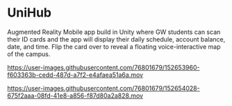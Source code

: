 # UniHub
Augmented Reality Mobile app build in Unity where GW students can scan their ID cards and the app will display their daily schedule, account balance, date, and time.  Flip the card over to reveal a floating voice-interactive map of the campus.

https://user-images.githubusercontent.com/76801679/152653960-f603363b-cedd-487d-a7f2-e4afaea51a6a.mov



https://user-images.githubusercontent.com/76801679/152654028-675f2aaa-08fd-41e8-a856-f87d80a2a828.mov
